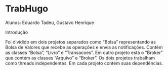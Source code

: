 # TrabHugo


Alunos: Eduardo Tadeu, Gustavo Henrique

Introdução

Foi dividido em dois projetos separados como “Bolsa” representando as Bolsa de Valores
que recebe as operações e envia as notificações. Contém as classes “Bolsa”, “Livro” e
“Transacoes”. Em outro projeto está o “Broker” que contém as classes “Arquivo” e “Broker”.
Os dois projetos trabalham como threads independentes. Em cada projeto contém suas
dependências.
